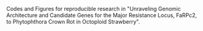 Codes and Figures for reproducible research in "Unraveling Genomic Architecture and Candidate Genes for the Major Resistance Locus, FaRPc2, to Phytophthora Crown Rot in Octoploid Strawberry".
